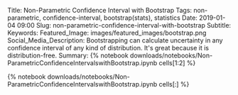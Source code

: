 Title: Non-Parametric Confidence Interval with Bootstrap
Tags: non-parametric, confidence-interval, bootstrap(stats), statistics
Date: 2019-01-04 09:00
Slug: non-parametric-confidence-interval-with-bootstrap
Subtitle:
Keywords: 
Featured_Image: images/featured_images/bootstrap.png
Social_Media_Description: Bootstrapping can calculate uncertainty in any confidence interval of any kind of distribution. It's great because it is distribution-free.
Summary: {% notebook downloads/notebooks/Non-ParametricConfidenceIntervalswithBootstrap.ipynb cells[1:2] %}

{% notebook downloads/notebooks/Non-ParametricConfidenceIntervalswithBootstrap.ipynb cells[:] %}


